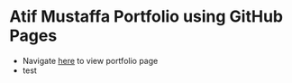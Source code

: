 # Atif Mustaffa Portfolio using GitHub Pages

- Navigate [here](https://atifmustaffa.github.io) to view portfolio page
- test
